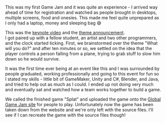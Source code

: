 This was my first Game Jam and it was quite an experience - I arrived way ahead of time for registration and watched as people brought in desktops, multiple screens, food and onesies. This made me feel quite unprepared as I only had a laptop, money and sleeping bag :sweat_smile:

This was the [keynote video](https://www.youtube.com/watch?v=NVl8o85YGNE) and the [theme announcement](https://www.youtube.com/watch?v=N1W5VxdNyNk).\
I got paired up with a fellow student, an artist and two other programmers, and the clock started ticking. First, we brainstormed over the theme "What will you do?" and after ten minutes or so, we settled on the idea that the player controls a person falling from a plane, trying to grab stuff to slow him down so he would survive. 

It was the first time ever being at an event like this and I was surrounded by people graduated, working professionally and going to this event for fun so I stated my skills - little bit of GameMaker, Unity and C#, Blender, and Java, and tried to help out as much as I could. I ended up not doing very much and eventually sat and watched how a team works together to build a game. 

We called the finished game "Splat" and uploaded the game onto the [Global Game Jam site](https://globalgamejam.org/2015/games/splat-0) for people to play. Unfortunately now the game has been taken down from the website and we're only left with the source files. I'll see if I can recreate the game with the source files though! 
